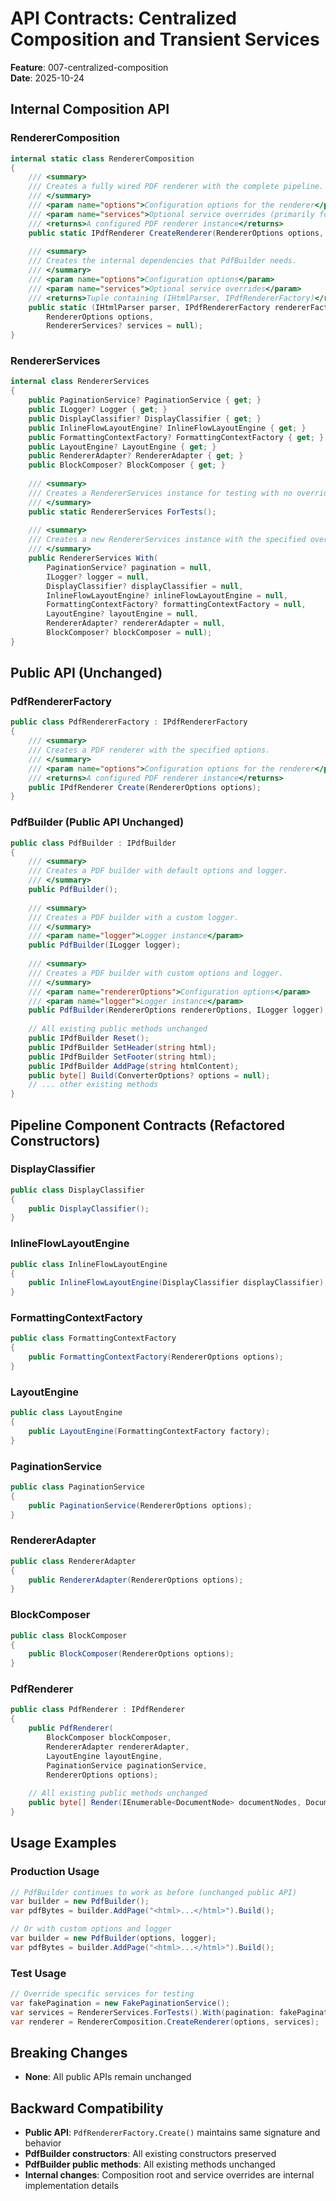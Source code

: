 # API Contracts: Centralized Composition and Transient Services

**Feature**: 007-centralized-composition  
**Date**: 2025-10-24

## Internal Composition API

### RendererComposition
```csharp
internal static class RendererComposition
{
    /// <summary>
    /// Creates a fully wired PDF renderer with the complete pipeline.
    /// </summary>
    /// <param name="options">Configuration options for the renderer</param>
    /// <param name="services">Optional service overrides (primarily for testing)</param>
    /// <returns>A configured PDF renderer instance</returns>
    public static IPdfRenderer CreateRenderer(RendererOptions options, RendererServices? services = null);
    
    /// <summary>
    /// Creates the internal dependencies that PdfBuilder needs.
    /// </summary>
    /// <param name="options">Configuration options</param>
    /// <param name="services">Optional service overrides</param>
    /// <returns>Tuple containing (IHtmlParser, IPdfRendererFactory)</returns>
    public static (IHtmlParser parser, IPdfRendererFactory rendererFactory) CreatePdfBuilderDependencies(
        RendererOptions options, 
        RendererServices? services = null);
}
```

### RendererServices
```csharp
internal class RendererServices
{
    public PaginationService? PaginationService { get; }
    public ILogger? Logger { get; }
    public DisplayClassifier? DisplayClassifier { get; }
    public InlineFlowLayoutEngine? InlineFlowLayoutEngine { get; }
    public FormattingContextFactory? FormattingContextFactory { get; }
    public LayoutEngine? LayoutEngine { get; }
    public RendererAdapter? RendererAdapter { get; }
    public BlockComposer? BlockComposer { get; }
    
    /// <summary>
    /// Creates a RendererServices instance for testing with no overrides.
    /// </summary>
    public static RendererServices ForTests();
    
    /// <summary>
    /// Creates a new RendererServices instance with the specified overrides.
    /// </summary>
    public RendererServices With(
        PaginationService? pagination = null,
        ILogger? logger = null,
        DisplayClassifier? displayClassifier = null,
        InlineFlowLayoutEngine? inlineFlowLayoutEngine = null,
        FormattingContextFactory? formattingContextFactory = null,
        LayoutEngine? layoutEngine = null,
        RendererAdapter? rendererAdapter = null,
        BlockComposer? blockComposer = null);
}
```

## Public API (Unchanged)

### PdfRendererFactory
```csharp
public class PdfRendererFactory : IPdfRendererFactory
{
    /// <summary>
    /// Creates a PDF renderer with the specified options.
    /// </summary>
    /// <param name="options">Configuration options for the renderer</param>
    /// <returns>A configured PDF renderer instance</returns>
    public IPdfRenderer Create(RendererOptions options);
}
```

### PdfBuilder (Public API Unchanged)
```csharp
public class PdfBuilder : IPdfBuilder
{
    /// <summary>
    /// Creates a PDF builder with default options and logger.
    /// </summary>
    public PdfBuilder();
    
    /// <summary>
    /// Creates a PDF builder with a custom logger.
    /// </summary>
    /// <param name="logger">Logger instance</param>
    public PdfBuilder(ILogger logger);
    
    /// <summary>
    /// Creates a PDF builder with custom options and logger.
    /// </summary>
    /// <param name="rendererOptions">Configuration options</param>
    /// <param name="logger">Logger instance</param>
    public PdfBuilder(RendererOptions rendererOptions, ILogger logger);
    
    // All existing public methods unchanged
    public IPdfBuilder Reset();
    public IPdfBuilder SetHeader(string html);
    public IPdfBuilder SetFooter(string html);
    public IPdfBuilder AddPage(string htmlContent);
    public byte[] Build(ConverterOptions? options = null);
    // ... other existing methods
}
```

## Pipeline Component Contracts (Refactored Constructors)

### DisplayClassifier
```csharp
public class DisplayClassifier
{
    public DisplayClassifier();
}
```

### InlineFlowLayoutEngine
```csharp
public class InlineFlowLayoutEngine
{
    public InlineFlowLayoutEngine(DisplayClassifier displayClassifier);
}
```

### FormattingContextFactory
```csharp
public class FormattingContextFactory
{
    public FormattingContextFactory(RendererOptions options);
}
```

### LayoutEngine
```csharp
public class LayoutEngine
{
    public LayoutEngine(FormattingContextFactory factory);
}
```

### PaginationService
```csharp
public class PaginationService
{
    public PaginationService(RendererOptions options);
}
```

### RendererAdapter
```csharp
public class RendererAdapter
{
    public RendererAdapter(RendererOptions options);
}
```

### BlockComposer
```csharp
public class BlockComposer
{
    public BlockComposer(RendererOptions options);
}
```

### PdfRenderer
```csharp
public class PdfRenderer : IPdfRenderer
{
    public PdfRenderer(
        BlockComposer blockComposer,
        RendererAdapter rendererAdapter,
        LayoutEngine layoutEngine,
        PaginationService paginationService,
        RendererOptions options);
        
    // All existing public methods unchanged
    public byte[] Render(IEnumerable<DocumentNode> documentNodes, DocumentNode? header = null, DocumentNode? footer = null);
}
```

## Usage Examples

### Production Usage
```csharp
// PdfBuilder continues to work as before (unchanged public API)
var builder = new PdfBuilder();
var pdfBytes = builder.AddPage("<html>...</html>").Build();

// Or with custom options and logger
var builder = new PdfBuilder(options, logger);
var pdfBytes = builder.AddPage("<html>...</html>").Build();
```

### Test Usage
```csharp
// Override specific services for testing
var fakePagination = new FakePaginationService();
var services = RendererServices.ForTests().With(pagination: fakePagination);
var renderer = RendererComposition.CreateRenderer(options, services);
```

## Breaking Changes

- **None**: All public APIs remain unchanged

## Backward Compatibility

- **Public API**: `PdfRendererFactory.Create()` maintains same signature and behavior
- **PdfBuilder constructors**: All existing constructors preserved
- **PdfBuilder public methods**: All existing methods unchanged
- **Internal changes**: Composition root and service overrides are internal implementation details
